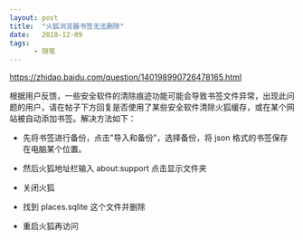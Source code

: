 ```yaml
---
layout: post
title:  "火狐浏览器书签无法删除"
date:   2018-12-09
tags:
      - 随笔
---
```



<https://zhidao.baidu.com/question/140198990726478165.html>



根据用户反馈，一些安全软件的清除痕迹功能可能会导致书签文件异常，出现此问题的用户，请在帖子下方回复是否使用了某些安全软件清除火狐缓存，或在某个网站被自动添加书签。解决方法如下：

-   先将书签进行备份，点击"导入和备份"，选择备份，将 json
    格式的书签保存在电脑某个位置。

-   然后火狐地址栏输入 about:support 点击显示文件夹

-   关闭火狐

-   找到 places.sqlite 这个文件并删除

-   重启火狐再访问



